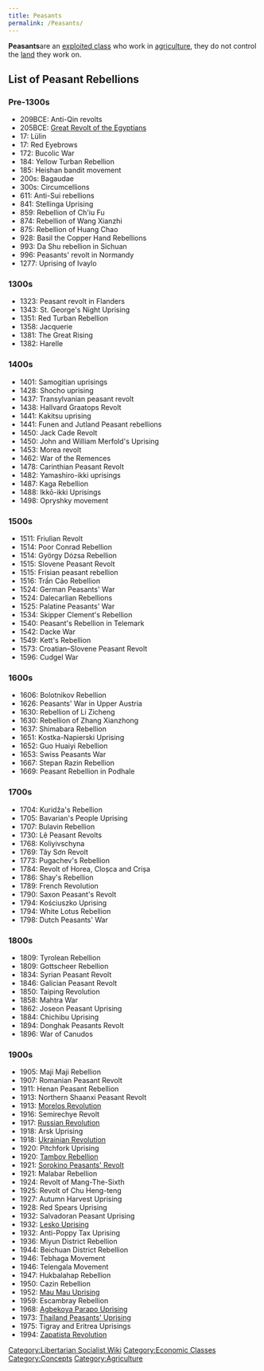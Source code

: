 ```yaml
---
title: Peasants
permalink: /Peasants/
---
```


**Peasants**are an [exploited class](exploited_class.md "wikilink") who
work in [agriculture](agriculture.md "wikilink"), they do not control the
[land](land.md "wikilink") they work on.

## List of Peasant Rebellions

### Pre-1300s

- 209BCE: Anti-Qin revolts
- 205BCE: [Great Revolt of the
  Egyptians](Great_Revolt_of_the_Egyptians.md "wikilink")
- 17: Lülin
- 17: Red Eyebrows
- 172: Bucolic War
- 184: Yellow Turban Rebellion
- 185: Heishan bandit movement
- 200s: Bagaudae
- 300s: Circumcellions
- 611: Anti-Sui rebellions
- 841: Stellinga Uprising
- 859: Rebellion of Ch'iu Fu
- 874: Rebellion of Wang Xianzhi
- 875: Rebellion of Huang Chao
- 928: Basil the Copper Hand Rebellions
- 993: Da Shu rebellion in Sichuan
- 996: Peasants' revolt in Normandy
- 1277: Uprising of Ivaylo

### 1300s

- 1323: Peasant revolt in Flanders
- 1343: St. George's Night Uprising
- 1351: Red Turban Rebellion
- 1358: Jacquerie
- 1381: The Great Rising
- 1382: Harelle

### 1400s

- 1401: Samogitian uprisings
- 1428: Shocho uprising
- 1437: Transylvanian peasant revolt
- 1438: Hallvard Graatops Revolt
- 1441: Kakitsu uprising
- 1441: Funen and Jutland Peasant rebellions
- 1450: Jack Cade Revolt
- 1450: John and William Merfold's Uprising
- 1453: Morea revolt
- 1462: War of the Remences
- 1478: Carinthian Peasant Revolt
- 1482: Yamashiro-ikki uprisings
- 1487: Kaga Rebellion
- 1488: Ikkō-ikki Uprisings
- 1498: Opryshky movement

### 1500s

- 1511: Friulian Revolt
- 1514: Poor Conrad Rebellion
- 1514: György Dózsa Rebellion
- 1515: Slovene Peasant Revolt
- 1515: Frisian peasant rebellion
- 1516: Trần Cảo Rebellion
- 1524: German Peasants' War
- 1524: Dalecarlian Rebellions
- 1525: Palatine Peasants' War
- 1534: Skipper Clement's Rebellion
- 1540: Peasant's Rebellion in Telemark
- 1542: Dacke War
- 1549: Kett's Rebellion
- 1573: Croatian–Slovene Peasant Revolt
- 1596: Cudgel War

### 1600s

- 1606: Bolotnikov Rebellion
- 1626: Peasants' War in Upper Austria
- 1630: Rebellion of Li Zicheng
- 1630: Rebellion of Zhang Xianzhong
- 1637: Shimabara Rebellion
- 1651: Kostka-Napierski Uprising
- 1652: Guo Huaiyi Rebellion
- 1653: Swiss Peasants War
- 1667: Stepan Razin Rebellion
- 1669: Peasant Rebellion in Podhale

### 1700s

- 1704: Kuridža's Rebellion
- 1705: Bavarian's People Uprising
- 1707: Bulavin Rebellion
- 1730: Lê Peasant Revolts
- 1768: Koliyivschyna
- 1769: Tây Sơn Revolt
- 1773: Pugachev's Rebellion
- 1784: Revolt of Horea, Cloșca and Crișa
- 1786: Shay's Rebellion
- 1789: French Revolution
- 1790: Saxon Peasant's Revolt
- 1794: Kościuszko Uprising
- 1794: White Lotus Rebellion
- 1798: Dutch Peasants' War

### 1800s

- 1809: Tyrolean Rebellion
- 1809: Gottscheer Rebellion
- 1834: Syrian Peasant Revolt
- 1846: Galician Peasant Revolt
- 1850: Taiping Revolution
- 1858: Mahtra War
- 1862: Joseon Peasant Uprising
- 1884: Chichibu Uprising
- 1894: Donghak Peasants Revolt
- 1896: War of Canudos

### 1900s

- 1905: Maji Maji Rebellion
- 1907: Romanian Peasant Revolt
- 1911: Henan Peasant Rebellion
- 1913: Northern Shaanxi Peasant Revolt
- 1913: [Morelos Revolution](Morelos_Commune.md "wikilink")
- 1916: Semirechye Revolt
- 1917: [Russian Revolution](Russian_Revolution.md "wikilink")
- 1918: Arsk Uprising
- 1918: [Ukrainian Revolution](Ukrainian_Revolution.md "wikilink")
- 1920: Pitchfork Uprising
- 1920: [Tambov Rebellion](Tambov_Rebellion.md "wikilink")
- 1921: [Sorokino Peasants'
  Revolt](Sorokino_Peasants'_Revolt.md "wikilink")
- 1921: Malabar Rebellion
- 1924: Revolt of Mang-The-Sixth
- 1925: Revolt of Chu Heng-teng
- 1927: Autumn Harvest Uprising
- 1928: Red Spears Uprising
- 1932: Salvadoran Peasant Uprising
- 1932: [Lesko Uprising](Lesko_Uprising.md "wikilink")
- 1932: Anti-Poppy Tax Uprising
- 1936: Miyun District Rebellion
- 1944: Beichuan District Rebellion
- 1946: Tebhaga Movement
- 1946: Telengala Movement
- 1947: Hukbalahap Rebellion
- 1950: Cazin Rebellion
- 1952: [Mau Mau Uprising](Mau_Mau_Uprising.md "wikilink")
- 1959: Escambray Rebellion
- 1968: [Agbekoya Parapo Uprising](Agbekoya_Parapo_Uprising.md "wikilink")
- 1973: [Thailand Peasants'
  Uprising](1970s_Thailand_Peasants'_Uprising.md "wikilink")
- 1975: Tigray and Eritrea Uprisings
- 1994: [Zapatista Revolution](Zapatista_Revolution.md "wikilink")

[Category:Libertarian Socialist
Wiki](Category:Libertarian_Socialist_Wiki.md "wikilink") [Category:Economic
Classes](Category:Economic_Classes.md "wikilink")
[Category:Concepts](Category:Concepts.md "wikilink")
[Category:Agriculture](Category:Agriculture.md "wikilink")